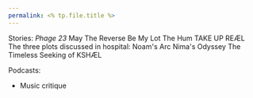 ```yaml
---
permalink: <% tp.file.title %>
---
```


Stories:
*Phage 23*
May The Reverse Be My Lot
The Hum
TAKE UP REÆL
The three plots discussed in hospital:
Noam's Arc
Nima's Odyssey
The Timeless Seeking of KSHÆL

Podcasts:

* Music critique
